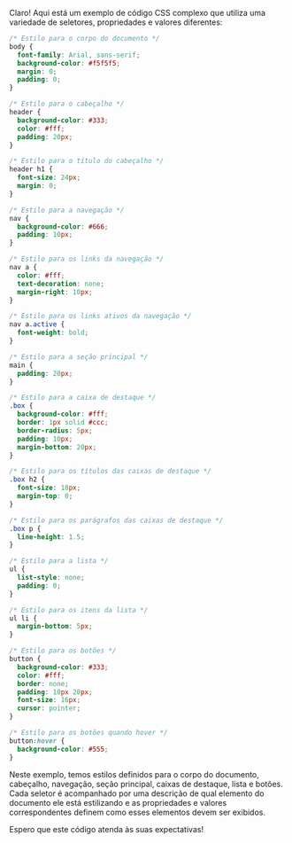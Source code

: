 Claro! Aqui está um exemplo de código CSS complexo que utiliza uma variedade de seletores, propriedades e valores diferentes:

```css
/* Estilo para o corpo do documento */
body {
  font-family: Arial, sans-serif;
  background-color: #f5f5f5;
  margin: 0;
  padding: 0;
}

/* Estilo para o cabeçalho */
header {
  background-color: #333;
  color: #fff;
  padding: 20px;
}

/* Estilo para o título do cabeçalho */
header h1 {
  font-size: 24px;
  margin: 0;
}

/* Estilo para a navegação */
nav {
  background-color: #666;
  padding: 10px;
}

/* Estilo para os links da navegação */
nav a {
  color: #fff;
  text-decoration: none;
  margin-right: 10px;
}

/* Estilo para os links ativos da navegação */
nav a.active {
  font-weight: bold;
}

/* Estilo para a seção principal */
main {
  padding: 20px;
}

/* Estilo para a caixa de destaque */
.box {
  background-color: #fff;
  border: 1px solid #ccc;
  border-radius: 5px;
  padding: 10px;
  margin-bottom: 20px;
}

/* Estilo para os títulos das caixas de destaque */
.box h2 {
  font-size: 18px;
  margin-top: 0;
}

/* Estilo para os parágrafos das caixas de destaque */
.box p {
  line-height: 1.5;
}

/* Estilo para a lista */
ul {
  list-style: none;
  padding: 0;
}

/* Estilo para os itens da lista */
ul li {
  margin-bottom: 5px;
}

/* Estilo para os botões */
button {
  background-color: #333;
  color: #fff;
  border: none;
  padding: 10px 20px;
  font-size: 16px;
  cursor: pointer;
}

/* Estilo para os botões quando hover */
button:hover {
  background-color: #555;
}
```

Neste exemplo, temos estilos definidos para o corpo do documento, cabeçalho, navegação, seção principal, caixas de destaque, lista e botões. Cada seletor é acompanhado por uma descrição de qual elemento do documento ele está estilizando e as propriedades e valores correspondentes definem como esses elementos devem ser exibidos.

Espero que este código atenda às suas expectativas!